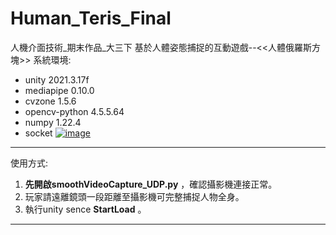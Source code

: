 # Human_Teris_Final
人機介面技術_期末作品_大三下
基於人體姿態捕捉的互動遊戲--<<人體俄羅斯方塊>>
系統環境:
* unity 2021.3.17f
* mediapipe 0.10.0
* cvzone 1.5.6
* opencv-python 4.5.5.64
* numpy 1.22.4
* socket
[![image](https://github.com/vr-beady/Human_Teris_Final/assets/131236716/3cdc3084-1d36-4b5e-a15c-0ee879a7cc26)](https://hackmd.io/_uploads/Byfb9DpU3.jpg)

----
使用方式:
1. **先開啟smoothVideoCapture_UDP.py** ，確認攝影機連接正常。
2. 玩家請遠離鏡頭一段距離至攝影機可完整捕捉人物全身。
3. 執行unity sence **StartLoad** 。

----

